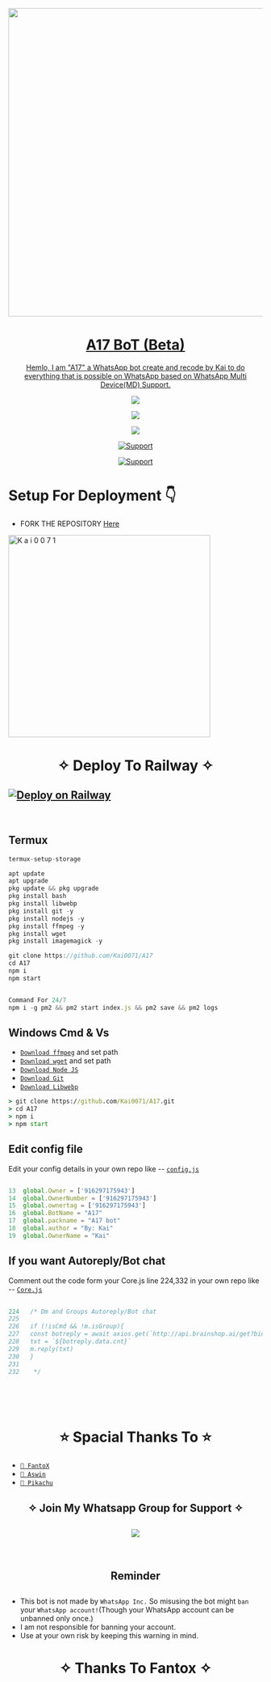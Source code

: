 <p align="center">
   <a href="https://github.com/Kai0071">
    <img src="https://media1.giphy.com/media/XqVUeEK5Lt3VOGEzJj/giphy.gif" width="610">
     
</p>
<h1 align="center"> A17 BoT (Beta)
</h1>
<p align="center"> 
  Hemlo, I am "A17" a WhatsApp bot create and recode by Kai to do everything that is possible on WhatsApp based on WhatsApp Multi Device(MD) Support.

   <p align="center"> 
  <a href="https://github.com/Kai0071/A17/stargazers">
    <img src="https://img.shields.io/github/stars/Kai0071/A17?style=social">
    
   <p align="center">
  <a href="https://github.com/Kai0071/A17/fork">
    <img src="https://img.shields.io/github/forks/Kai0071/A17?label=Fork&style=social">
    
<p align="center">
  <a href="https://github.com/Kai0071/A17">
    <img src="https://visitor-badge.glitch.me/badge?page_id=https://github.com/Kai0071/A17.visitor-badge&left_text=Total%20Repo%20Visits">
 
  <p align="CENTER">
  <a href="https://github.com/Kai0071"><img title="Support" src="https://img.shields.io/badge/Maintain-Yes-cyan.svg?style=for-the-badge&logo=xcode" /></a>
</p>
    

     
  
<p align="CENTER">
  <a href="https://github.com/Kai0071"><img title="Support" src="https://img.shields.io/badge/next%20Update-Undefined!-green.svg?style=for-the-badge&logo=xcode" /></a>
</p>
      
# Setup For Deployment 👇

- FORK THE REPOSITORY [Here](https://github.com/Kai0071/A17/fork)


 
  <p align="center">
<a href="https://replit.com/@Broken0007/A17-QR-Scanner?v=1"><img title="K a i 0 0 7 1" src="https://repl.it/badge/github/quiec/whatsasena" width="400"></a>
</p>



  <h1 align="center">  ✧ Deploy To Railway ✧
</h1>

<p align="center">



</p>

[![Deploy on Railway](https://railway.app/button.svg)](https://railway.app/new)
---------------------        
</br>  


## Termux
```js
termux-setup-storage

apt update
apt upgrade
pkg update && pkg upgrade
pkg install bash
pkg install libwebp
pkg install git -y
pkg install nodejs -y 
pkg install ffmpeg -y 
pkg install wget
pkg install imagemagick -y

git clone https://github.com/Kai0071/A17
cd A17
npm i
npm start


Command For 24/7 
npm i -g pm2 && pm2 start index.js && pm2 save && pm2 logs


```
## Windows Cmd & Vs
* [`Download ffmpeg`](https://ffmpeg.org/download.html#build-windows) and set path
* [`Download wget`](https://eternallybored.org/misc/wget/releases/) and set path
* [`Download Node JS`](https://nodejs.org/en/download/)
* [`Download Git`](https://git-scm.com/downloads)
* [`Download Libwebp`](https://developers.google.com/speed/webp/download)
```cmd
> git clone https://github.com/Kai0071/A17.git
> cd A17
> npm i
> npm start
```



## Edit config file
Edit your config details in your own repo like -- [`config.js`](https://github.com/Kai0071/A17/blob/master/config.js)
```js

13  global.Owner = ['916297175943']
14  global.OwnerNumber = ['916297175943']
15  global.ownertag = ['916297175943']
16  global.BotName = "A17" 
17  global.packname = "A17 bot"
18  global.author = "By: Kai"
19  global.OwnerName = "Kai"

```
   
   
 ## If you want Autoreply/Bot chat
Comment out the code form your Core.js line 224,332 in your own repo like -- [`Core.js`](https://github.com/Kai0071/A17/blob/main/Core.js)
```js  
   
224   /* Dm and Groups Autoreply/Bot chat
225   
226   if (!isCmd && !m.isGroup){
227   const botreply = await axios.get(`http://api.brainshop.ai/get?bid=166512&key=5nz1Ha6nS9Zx1MfT&uid=[uid]&msg=[msg]=[${budy}]`)
228   txt = `${botreply.data.cnt}`
229   m.reply(txt)
230   }    
231   
232    */
   
```






</br></br>
<h1 align="center">  ⭐ Spacial Thanks To ⭐
</h1>

* [`🎐 FantoX`](https://github.com/FantoX001)
* [`🎐 Aswin`](https://github.com/Sparkymon777)
* [`🎐 Pikachu`](https://github.com/PikaBotz)


<h2 align="center"> ✧ Join My Whatsapp Group for Support ✧
</h2>

<h2 align="center">  <a href="https://chat.whatsapp.com/EsNqFrGKxGXFrdwgRaQl9q"><img src="https://img.shields.io/badge/Join Group-25D366?style=for-the-badge&logo=whatsapp&logoColor=white" />
</a>

</h2>





</br> 

<h2 align="center">  Reminder
</h2>
   
## 
- This bot is not made by `WhatsApp Inc.` So misusing the bot might `ban` your `WhatsApp account!`(Though your WhatsApp account can be unbanned only once.)
- I am not responsible for banning your account.
- Use at your own risk by keeping this warning in mind.
 


<h1 align="center">
</h1>


</p>
<h1 align="center"> ✧ Thanks To Fantox ✧
</h1>
